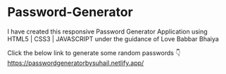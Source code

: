 # Password-Generator
I have created this responsive Password Generator Application using HTML5 | CSS3 | JAVASCRIPT under the guidance of Love Babbar Bhaiya

Click the below link to generate some random passwords 👇
https://passwordgeneratorbysuhail.netlify.app/
